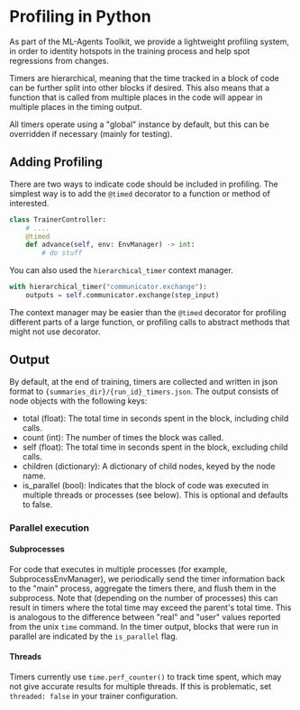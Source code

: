 # Profiling in Python

As part of the ML-Agents Toolkit, we provide a lightweight profiling system, in order to identity hotspots in the training process and help spot regressions from changes.

Timers are hierarchical, meaning that the time tracked in a block of code can be further split into other blocks if desired. This also means that a function that is called from multiple places in the code will appear in multiple places in the timing output.

All timers operate using a "global" instance by default, but this can be overridden if necessary (mainly for testing).

## Adding Profiling

There are two ways to indicate code should be included in profiling. The simplest way is to add the `@timed` decorator to a function or method of interested.

```python
class TrainerController:
    # ....
    @timed
    def advance(self, env: EnvManager) -> int:
        # do stuff
```

You can also used the `hierarchical_timer` context manager.

```python
with hierarchical_timer("communicator.exchange"):
    outputs = self.communicator.exchange(step_input)
```

The context manager may be easier than the `@timed` decorator for profiling different parts of a large function, or profiling calls to abstract methods that might not use decorator.

## Output

By default, at the end of training, timers are collected and written in json format to `{summaries_dir}/{run_id}_timers.json`. The output consists of node objects with the following keys:

- total (float): The total time in seconds spent in the block, including child calls.
- count (int): The number of times the block was called.
- self (float): The total time in seconds spent in the block, excluding child calls.
- children (dictionary): A dictionary of child nodes, keyed by the node name.
- is_parallel (bool): Indicates that the block of code was executed in multiple threads or processes (see below). This is optional and defaults to false.

### Parallel execution

#### Subprocesses

For code that executes in multiple processes (for example, SubprocessEnvManager), we periodically send the timer information back to the "main" process, aggregate the timers there, and flush them in the subprocess. Note that (depending on the number of processes) this can result in timers where the total time may exceed the parent's total time. This is analogous to the difference between "real" and "user" values reported from the unix `time` command. In the timer output, blocks that were run in parallel are indicated by the `is_parallel` flag.

#### Threads

Timers currently use `time.perf_counter()` to track time spent, which may not give accurate results for multiple threads. If this is problematic, set
`threaded: false` in your trainer configuration.

